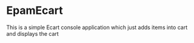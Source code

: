 # EpamEcart
This is a simple Ecart console application which just adds items into cart and displays the cart
